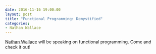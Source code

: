 ```yaml
---
date: 2016-11-16 19:00:00
layout: post
title: "Functional Programming: Demystified"
categories:
- Nathan Wallace
---
```


[Nathan Wallace](http://nosuchthingastwo.com/) will be speaking on functional
programming. Come and check it out!

